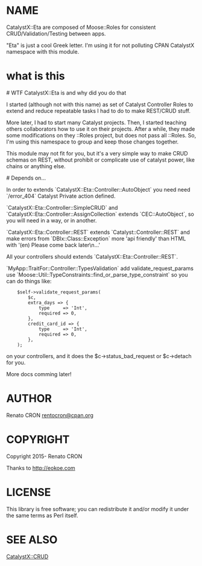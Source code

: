 # NAME

CatalystX::Eta are composed of Moose::Roles for consistent CRUD/Validation/Testing between apps.

"Eta" is just a cool Greek letter. I'm using it for not polluting CPAN CatalystX namespace with this module.

# what is this

\# WTF CatalystX::Eta is and why did you do that

I started (although not with this name) as set of Catalyst Controller Roles to extend and reduce repeatable tasks I had to do to make REST/CRUD stuff.

More later, I had to start many Catalyst projects. Then, I started teaching others collaborators how to use it on their projects.
After a while, they made some modifications on they ::Roles project, but does not pass all ::Roles. So, I'm using this namespace to group and keep those changes together.

This module may not fit for you, but it's a very simple way to make CRUD schemas on REST, without prohibit or complicate use of catalyst power, like chains or anything else.

\# Depends on...

In order to extends \`CatalystX::Eta::Controller::AutoObject\` you need need \`/error\_404\`  Catalyst Private action defined.

\`CatalystX::Eta::Controller::SimpleCRUD\` and  \`CatalystX::Eta::Controller::AssignCollection\` extends \`CEC::AutoObject\`, so you will need in a way, or in another.

\`CatalystX::Eta::Controller::REST\` extends \`Catalyst::Controller::REST\` and make errors from \`DBIx::Class::Exception\` more 'api friendly' than HTML with '(en) Please come back later\\n...'

All your controllers should extends \`CatalystX::Eta::Controller::REST\`.

\`MyApp::TraitFor::Controller::TypesValidation\` add validate\_request\_params use \`Moose::Util::TypeConstraints::find\_or\_parse\_type\_constraint\` so you can do things like:

        $self->validate_request_params(
            $c,
            extra_days => {
                type     => 'Int',
                required => 0,
            },
            credit_card_id => {
                type     => 'Int',
                required => 0,
            },
        );

on your controllers, and it does the $c->status\_bad\_request or $c->detach for you.

More docs comming later!

# AUTHOR

Renato CRON <rentocron@cpan.org>

# COPYRIGHT

Copyright 2015- Renato CRON

Thanks to http://eokoe.com

# LICENSE

This library is free software; you can redistribute it and/or modify
it under the same terms as Perl itself.

# SEE ALSO

[CatalystX::CRUD](https://metacpan.org/pod/CatalystX::CRUD)
